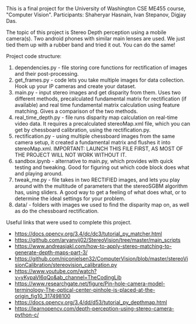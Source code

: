 This is a final project for the University of Washington CSE ME455 course, "Computer Vision". Participants:
Shaheryar Hasnain, Ivan Stepanov, Digjay Das.

The topic of this project is Stereo Depth perception using a mobile camera(s). Two android phones with similar
main lenses are used. We just tied them up with a rubber band and tried it out. You can do the same! 

Project code structure:
1. dependencies.py - file storing core functions for rectification of images and their post-processing.
2. get_frames.py - code lets you take multiple images for data collection. Hook up your IP cameras and create your dataset.
3. main.py - input stereo images and get disparity from them. Uses two different methods, precalculated fundamental matrix for rectification (if available) and real time fundamental matrix calculation using feature matching. Gives a comparison of the two methods.
4. real_time_depth.py - file runs disparity map calculation on real-time video data. It requires a precalculated stereoMap.xml file, which you can get by chessboard calibration, using the rectification.py.
5. rectification.py - using multiple chessboard images from the same camera setup, it created a fundamental matrix and flushes it into stereoMap.xml. IMPORTANT: LAUNCH THIS FILE FIRST, AS MOST OF THE PROJECT WILL NOT WORK WITHOUT IT.
6. sandbox.ipynb - alternative to main.py, which provides with quick testing and tweaking. Good for figuring out which code block does what and playing around.
7. tweak_me.py - file takes in two RECTIFIED images, and lets you play around with the multitude of parameters that the stereoSGBM algorithm has, using sliders. A good way to get a feeling of what does what, or to determine the ideal settings for your problem.
8. data/ - folders with images we used to find the disparity map on, as well as do the chessboard rectification.

Useful links that were used to complete this project.
* https://docs.opencv.org/3.4/dc/dc3/tutorial_py_matcher.html
* https://github.com/aryanvij02/StereoVision/tree/master/main_scripts
* https://www.andreasjakl.com/how-to-apply-stereo-matching-to-generate-depth-maps-part-3/
* https://github.com/niconielsen32/ComputerVision/blob/master/stereoVisionCalibration/stereovision_calibration.py
* https://www.youtube.com/watch?v=yKypaVl6qQo&ab_channel=TheCodingLib
* https://www.researchgate.net/figure/Pin-hole-camera-model-terminology-The-optical-center-pinhole-is-placed-at-the-origin_fig10_317498100
* https://docs.opencv.org/3.4/dd/d53/tutorial_py_depthmap.html
* https://learnopencv.com/depth-perception-using-stereo-camera-python-c/